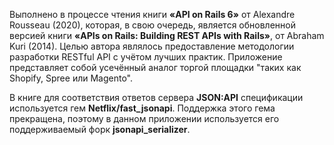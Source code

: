 
Выполнено в процессе чтения книги **«API on Rails 6»** от Alexandre Rousseau (2020), которая, в свою очередь, 
является обновленной версией книги **«APIs on Rails: Building REST APIs with Rails»**, от Abraham Kuri  (2014).
Целью автора являлось предоставление методологии разработки RESTful API c учётом лучших практик.
Приложение представляет собой усечённый аналог торгой площадки "таких как Shopify, Spree или Magento".

В книге для соответствия ответов сервера **JSON:API** спецификации  используется гем **Netflix/fast_jsonapi**. 
Поддержка этого гема прекращена, поэтому в данном приложении используется его поддерживаемый форк **jsonapi_serializer**. 


